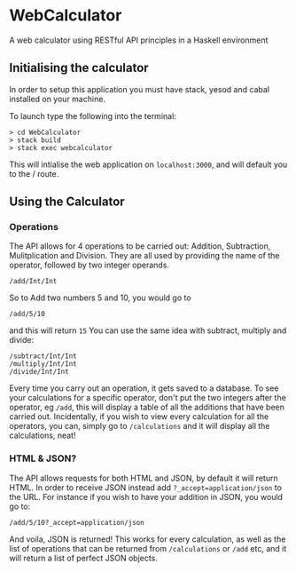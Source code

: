 # WebCalculator
A web calculator using RESTful API principles in a Haskell environment

## Initialising the calculator

In order to setup this application you must have stack, yesod and cabal installed on your machine.

To launch type the following into the terminal:

```
> cd WebCalculator
> stack build
> stack exec webcalculator
```
This will intialise the web application on ```localhost:3000```, and will default you to the / route.

## Using the Calculator
### Operations
The API allows for 4 operations to be carried out: Addition, Subtraction, Mulitplication and Division.
They are all used by providing the name of the operator, followed by two integer operands.
```
/add/Int/Int 
```
So to Add two numbers 5 and 10, you would go to
```
/add/5/10
```
and this will return `15`
You can use the same idea with subtract, multiply and divide:
```
/subtract/Int/Int
/multiply/Int/Int
/divide/Int/Int
```
Every time you carry out an operation, it gets saved to a database. To see your calculations for a specific operator, don't put the two integers after the operator, eg `/add`, this will display a table of all the additions that have been carried out.
Incidentally, if you wish to view every calculation for all the operators, you can, simply go to `/calculations` and it will display all the calculations, neat!

### HTML & JSON?
The API allows requests for both HTML and JSON, by default it will return HTML. In order to receive JSON instead add `?_accept=application/json` to the URL. 
For instance if you wish to have your addition in JSON, you would go to:
```
/add/5/10?_accept=application/json
```
And voila, JSON is returned!
This works for every calculation, as well as the list of operations that can be returned from `/calculations` or `/add` etc, and it will return a list of perfect JSON objects.


